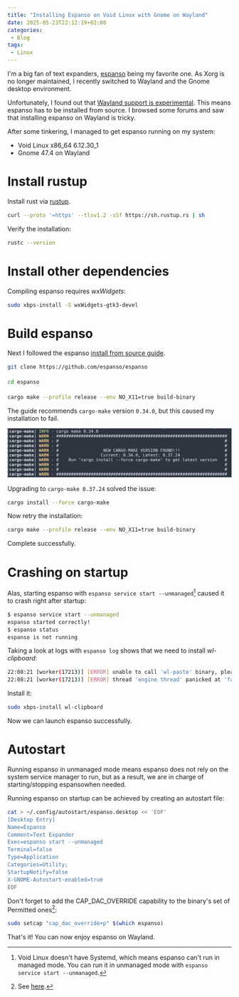 ```yaml
---
title: "Installing Espanso on Void Linux with Gnome on Wayland"
date: 2025-05-23T22:12:19+02:00
categories: 
 - Blog
tags: 
 - Linux
---
```


I'm a big fan of text expanders, [espanso](https://espanso.org/) being my favorite one. As Xorg is no longer maintained, I recently switched to Wayland and the Gnome desktop environment.

Unfortunately, I found out that [Wayland support is experimental](https://espanso.org/docs/install/linux/#install-on-wayland). This means espanso has to be installed from source. I browsed some forums and saw that installing espanso on Wayland is tricky.

After some tinkering, I managed to get espanso running on my system:
* Void Linux x86_64 6.12.30_1
* Gnome 47.4 on Wayland

# Install rustup

Install rust via [rustup](https://www.rust-lang.org/tools/install).

```sh
curl --proto '=https' --tlsv1.2 -sSf https://sh.rustup.rs | sh
```

Verify the installation:

```sh
rustc --version
```

# Install other dependencies

Compiling espanso requires *wxWidgets*:

```sh
sudo xbps-install -S wxWidgets-gtk3-devel
```

# Build espanso

Next I followed the espanso [install from source guide](https://espanso.org/docs/install/linux/#wayland-compile).

```sh
git clone https://github.com/espanso/espanso

cd espanso

cargo make --profile release --env NO_X11=true build-binary 
```

The guide recommends `cargo-make` version `0.34.0`, but this caused my installation to fail. 

![](cargo-upgrade.png)

Upgrading to `cargo-make 0.37.24` solved the issue:

```sh
cargo install --force cargo-make
```

Now retry the installation:

```sh
cargo make --profile release --env NO_X11=true build-binary
```

Complete successfully.

# Crashing on startup

Alas, starting espanso with `espanso service start --unmanaged`[^1] caused it to crash right after startup:  

```sh
$ espanso service start --unmanaged
espanso started correctly!
$ espanso status
espanso is not running
```

Taking a look at logs with `espanso log` shows that we need to install *wl-clipboard*:

```sh
22:08:21 [worker(17213)] [ERROR] unable to call 'wl-paste' binary, please install the wl-clipboard package.
22:08:21 [worker(17213)] [ERROR] thread 'engine thread' panicked at 'failed to initialize clipboard module: wl-clipboard binaries are missing': espanso/src/cli/worker/engine/mod.rs:193
```

Install it:

```sh
sudo xbps-install wl-clipboard
```

Now we can launch espanso successfully.

# Autostart

Running espanso in unmanaged mode means espanso does not rely on the system service manager to run, but as a result, we are in charge of starting/stopping espansowhen needed.

Running espanso on startup can be achieved by creating an autostart file:

```sh
cat > ~/.config/autostart/espanso.desktop << 'EOF'
[Desktop Entry]
Name=Espanso
Comment=Text Expander
Exec=espanso start --unmanaged
Terminal=false
Type=Application
Categories=Utility;
StartupNotify=false
X-GNOME-Autostart-enabled=true
EOF
```

Don't forget to add the CAP_DAC_OVERRIDE capability to the binary's set of Permitted ones[^2]:

```sh
sudo setcap "cap_dac_override+p" $(which espanso)
```

That's it! You can now enjoy espanso on Wayland.

[^1]: Void Linux doesn't have Systemd, which means espanso can't run in managed mode. You can run it in unmanaged mode with `espanso service start --unmanaged`.
[^2]: See [here](https://espanso.org/docs/install/linux/#adding-the-required-capabilities).
